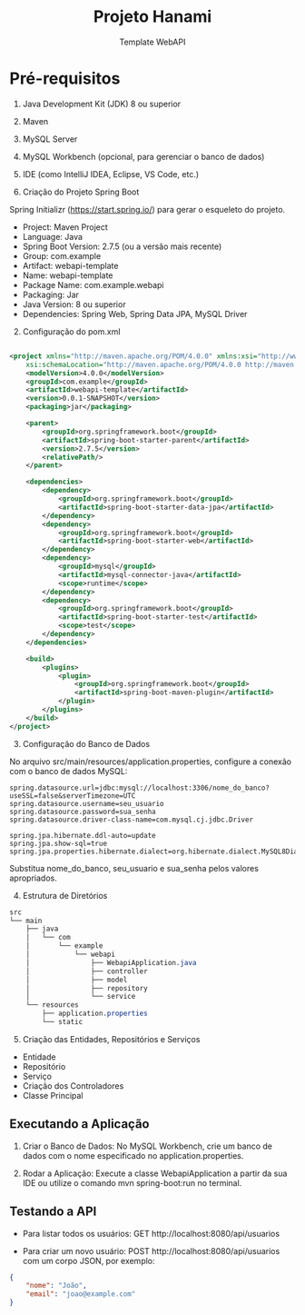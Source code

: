 
<h1 align="center">  Projeto Hanami </h1>

<p align="center">
  Template WebAPI 
</p>

# Pré-requisitos

1. Java Development Kit (JDK) 8 ou superior
2. Maven
3. MySQL Server
4. MySQL Workbench (opcional, para gerenciar o banco de dados)
5. IDE (como IntelliJ IDEA, Eclipse, VS Code, etc.)

1. Criação do Projeto Spring Boot

Spring Initializr (https://start.spring.io/) para gerar o esqueleto do projeto.

* Project: Maven Project
* Language: Java
* Spring Boot Version: 2.7.5 (ou a versão mais recente)
* Group: com.example
* Artifact: webapi-template
* Name: webapi-template
* Package Name: com.example.webapi
* Packaging: Jar
* Java Version: 8 ou superior
* Dependencies: Spring Web, Spring Data JPA, MySQL Driver

2. Configuração do pom.xml

```xml

<project xmlns="http://maven.apache.org/POM/4.0.0" xmlns:xsi="http://www.w3.org/2001/XMLSchema-instance"
    xsi:schemaLocation="http://maven.apache.org/POM/4.0.0 http://maven.apache.org/xsd/maven-4.0.0.xsd">
    <modelVersion>4.0.0</modelVersion>
    <groupId>com.example</groupId>
    <artifactId>webapi-template</artifactId>
    <version>0.0.1-SNAPSHOT</version>
    <packaging>jar</packaging>

    <parent>
        <groupId>org.springframework.boot</groupId>
        <artifactId>spring-boot-starter-parent</artifactId>
        <version>2.7.5</version>
        <relativePath/> 
    </parent>

    <dependencies>
        <dependency>
            <groupId>org.springframework.boot</groupId>
            <artifactId>spring-boot-starter-data-jpa</artifactId>
        </dependency>
        <dependency>
            <groupId>org.springframework.boot</groupId>
            <artifactId>spring-boot-starter-web</artifactId>
        </dependency>
        <dependency>
            <groupId>mysql</groupId>
            <artifactId>mysql-connector-java</artifactId>
            <scope>runtime</scope>
        </dependency>
        <dependency>
            <groupId>org.springframework.boot</groupId>
            <artifactId>spring-boot-starter-test</artifactId>
            <scope>test</scope>
        </dependency>
    </dependencies>

    <build>
        <plugins>
            <plugin>
                <groupId>org.springframework.boot</groupId>
                <artifactId>spring-boot-maven-plugin</artifactId>
            </plugin>
        </plugins>
    </build>
</project>

```

3. Configuração do Banco de Dados

No arquivo src/main/resources/application.properties, configure a conexão com o banco de dados MySQL:

```properties
spring.datasource.url=jdbc:mysql://localhost:3306/nome_do_banco?useSSL=false&serverTimezone=UTC
spring.datasource.username=seu_usuario
spring.datasource.password=sua_senha
spring.datasource.driver-class-name=com.mysql.cj.jdbc.Driver

spring.jpa.hibernate.ddl-auto=update
spring.jpa.show-sql=true
spring.jpa.properties.hibernate.dialect=org.hibernate.dialect.MySQL8Dialect

```

Substitua nome_do_banco, seu_usuario e sua_senha pelos valores apropriados.

4. Estrutura de Diretórios

```css
src
└── main
    ├── java
    │   └── com
    │       └── example
    │           └── webapi
    │               ├── WebapiApplication.java
    │               ├── controller
    │               ├── model
    │               ├── repository
    │               └── service
    └── resources
        ├── application.properties
        └── static
```


5. Criação das Entidades, Repositórios e Serviços

* Entidade
* Repositório
* Serviço
*  Criação dos Controladores
*  Classe Principal

## Executando a Aplicação

1. Criar o Banco de Dados: No MySQL Workbench, crie um banco de dados com o nome especificado no application.properties.
   
2. Rodar a Aplicação: Execute a classe WebapiApplication a partir da sua IDE ou utilize o comando mvn spring-boot:run no terminal.

## Testando a API

* Para listar todos os usuários: GET http://localhost:8080/api/usuarios
  
* Para criar um novo usuário: POST http://localhost:8080/api/usuarios com um corpo JSON, por exemplo:

```json
{
    "nome": "João",
    "email": "joao@example.com"
}

```














